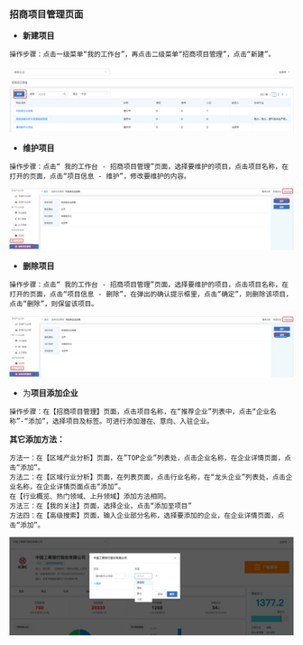 ### 招商项目管理页面

* **新建项目**

`操作步骤：点击一级菜单“我的工作台”，再点击二级菜单“招商项目管理”，点击“新建”。`

![](/assets/xj.png)

* **维护项目**

`操作步骤：点击“ 我的工作台 - 招商项目管理”页面，选择要维护的项目，点击项目名称，在打开的页面，点击“项目信息 - 维护”，修改要维护的内容。`

![](/assets/wh.png)

* **删除项目**

`操作步骤：点击“ 我的工作台 - 招商项目管理”页面，选择要维护的项目，点击项目名称，在打开的页面，点击“项目信息 - 删除”，在弹出的确认提示框里，点击“确定”，则删除该项目，点击“删除”，则保留该项目。`

![](/assets/sc.png)

* 为**项目添加企业**

`操作步骤：在【招商项目管理】页面，点击项目名称，在“推荐企业”列表中，点击“企业名称”-“添加”，选择项目及标签。可进行添加潜在、意向、入驻企业。`

**其它添加方法：**

```
方法一：在【区域产业分析】页面，在”TOP企业”列表处，点击企业名称，在企业详情页面，点击“添加”。
方法二：在【区域行业分析】页面，在列表页面，点击行业名称，在“龙头企业”列表处，点击企业名称，在企业详情页面点击“添加”。
在【行业概览、热门领域、上升领域】添加方法相同。
方法三：在【我的关注】页面，选择企业，点击“添加至项目”
方法四：在【高级搜索】页面，输入企业部分名称，选择要添加的企业，在企业详情页面，点击“添加”。
```

![](/assets/tjqy.png)

